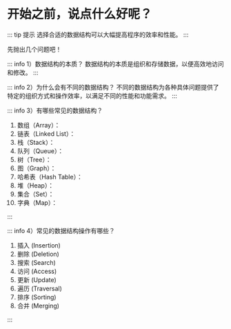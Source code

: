 # 开始之前，说点什么好呢？

::: tip 提示
选择合适的数据结构可以大幅提高程序的效率和性能。
:::

先抛出几个问题吧！

::: info 1）数据结构的本质？
数据结构的本质是组织和存储数据，以便高效地访问和修改。
:::

::: info 2）为什么会有不同的数据结构？
不同的数据结构为各种具体问题提供了特定的组织方式和操作效率，以满足不同的性能和功能需求。
:::

::: info 3）有哪些常见的数据结构？

1. 数组（Array）：
2. 链表（Linked List）：
3. 栈（Stack）：
4. 队列（Queue）：
5. 树（Tree）：
6. 图（Graph）：
7. 哈希表（Hash Table）：
8. 堆（Heap）：
9. 集合（Set）：
10. 字典（Map）：

:::

::: info 4）常见的数据结构操作有哪些？

1. 插入 (Insertion)
2. 删除 (Deletion)
3. 搜索 (Search)
4. 访问 (Access)
5. 更新 (Update)
6. 遍历 (Traversal)
7. 排序 (Sorting)
8. 合并 (Merging)

:::
